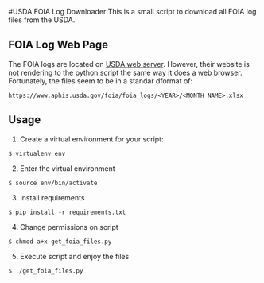 #USDA FOIA Log Downloader
This is a small script to download all FOIA log files from the USDA.

## FOIA Log Web Page
The FOIA logs are located on [USDA web server](http://www.aphis.usda.gov/foia/).  However, their website is not rendering to the python script the same way it does a web browser.  Fortunately, the files seem to be in a standar dformat of:

```https://www.aphis.usda.gov/foia/foia_logs/<YEAR>/<MONTH NAME>.xlsx```

## Usage
1. Create a virtual environment for your script:

```$ virtualenv env ```

2. Enter the virtual environment

```$ source env/bin/activate ```

3. Install requirements

```$ pip install -r requirements.txt ```

4. Change permissions on script

```$ chmod a+x get_foia_files.py```

5. Execute script and enjoy the files

```$ ./get_foia_files.py```

